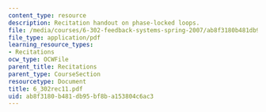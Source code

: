 ```yaml
---
content_type: resource
description: Recitation handout on phase-locked loops.
file: /media/courses/6-302-feedback-systems-spring-2007/ab8f3180b481db95bf8ba153804c6ac3_6_302rec11.pdf
file_type: application/pdf
learning_resource_types:
- Recitations
ocw_type: OCWFile
parent_title: Recitations
parent_type: CourseSection
resourcetype: Document
title: 6_302rec11.pdf
uid: ab8f3180-b481-db95-bf8b-a153804c6ac3
---
```

